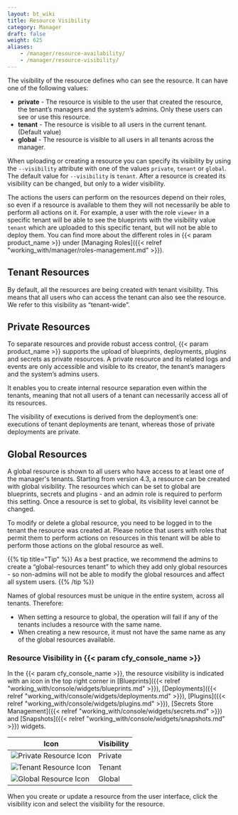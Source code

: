 ```yaml
---
layout: bt_wiki
title: Resource Visibility
category: Manager
draft: false
weight: 625
aliases:
    - /manager/resource-availability/
    - /manager/resource-visibility/
---
```


The visibility of the resource defines who can see the resource. It can have one of the following values:

- **private** - The resource is visible to the user that created the resource, the tenant’s managers and the system’s admins. Only these users can see or use this resource.
- **tenant** - The resource is visible to all users in the current tenant. (Default value)
- **global** - The resource is visible to all users in all tenants across the manager.

When uploading or creating a resource you can specify its visibility by using the `--visibility` attribute with one of the values `private`, `tenant` or `global`.
The default value for `--visibility` is `tenant`.
After a resource is created its visibility can be changed, but only to a wider visibility.

The actions the users can perform on the resources depend on their roles, so even if a resource is available to them they will not necessarily be able to perform all actions on it. For example, a user with the role `viewer` in a specific tenant will be able to see the blueprints with the visibility value `tenant` which are uploaded to this specific tenant, but will not be able to deploy them. You can find more about the different roles in {{< param product_name >}} under [Managing Roles]({{< relref "working_with/manager/roles-management.md" >}}).


## Tenant Resources

By default, all the resources are being created with tenant visibility.
This means that all users who can access the tenant can also see the resource.
We refer to this visibility as “tenant-wide”.


## Private Resources

To separate resources and provide robust access control, {{< param product_name >}} supports the upload of blueprints, deployments, plugins and secrets as private resources.
A private resource and its related logs and events are only accessible and visible to its creator, the tenant’s managers and the system’s admins users.

It enables you to create internal resource separation even within the tenants, meaning that not all users of a tenant can necessarily access all of its resources.

The visibility of executions is derived from the deployment’s one: executions of tenant deployments are tenant, whereas those of private deployments are private.


## Global Resources

A global resource is shown to all users who have access to at least one of the manager's tenants.
Starting from version 4.3, a resource can be created with global visibility.
The resources which can be set to global are blueprints, secrets and plugins - and an admin role is required to perform this setting.
Once a resource is set to global, its visibility level cannot be changed.

To modify or delete a global resource, you need to be logged in to the tenant the resource was created at. Please notice that users with roles that permit them to perform actions on resources in this tenant will be able to perform those actions on the global resource as well.

{{% tip title="Tip" %}}
As a best practice, we recommend the admins to create a “global-resources tenant” to which they add only global resources - so non-admins will not be able to modify the global resources and affect all system users.
{{% /tip %}}    

Names of global resources must be unique in the entire system, across all tenants. Therefore:

- When setting a resource to global, the operation will fail if any of the tenants includes a resource with the same name.
- When creating a new resource, it must not have the same name as any of the global resources available.


### Resource Visibility in {{< param cfy_console_name >}}

In the {{< param cfy_console_name >}}, the resource visibility is indicated with an icon in the top right corner in [Blueprints]({{< relref "working_with/console/widgets/blueprints.md" >}}), [Deployments]({{< relref "working_with/console/widgets/deployments.md" >}}), [Plugins]({{< relref "working_with/console/widgets/plugins.md" >}}), [Secrets Store Management]({{< relref "working_with/console/widgets/secrets.md" >}}) and [Snapshots]({{< relref "working_with/console/widgets/snapshots.md" >}}) widgets.

| Icon | Visibility |
|--------|-----------|
| ![Private Resource Icon]( /images/ui/icons/private-resource-icon.png ) | Private |
| ![Tenant Resource Icon]( /images/ui/icons/tenant-wide-resource-icon.png ) | Tenant |
| ![Global Resource Icon]( /images/ui/icons/global-resource-icon.png ) | Global |

When you create or update a resource from the user interface, click the visibility icon and select the visibility for the resource.
